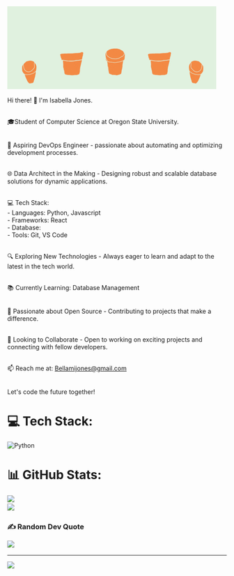 ![](https://github.com/Bellajones4178/Bellajones4178/blob/main/giphy%20(1).gif)

Hi there! 👋 I'm Isabella Jones.<br><br>

🎓Student of Computer Science at Oregon State University.<br><br>

🚀 Aspiring DevOps Engineer - passionate about automating and optimizing development processes.<br><br>

🌐 Data Architect in the Making - Designing robust and scalable database solutions for dynamic applications.<br><br>

💻 Tech Stack:<br>- Languages: Python, Javascript<br>- Frameworks: React <br>- Database: <br>- Tools: Git, VS Code<br><br>

🔍 Exploring New Technologies - Always eager to learn and adapt to the latest in the tech world.<br><br>

📚 Currently Learning: Database Management<br><br>

🌟 Passionate about Open Source - Contributing to projects that make a difference.<br><br>

🤝 Looking to Collaborate - Open to working on exciting projects and connecting with fellow developers.<br><br>

📫 Reach me at: Bellamijones@gmail.com<br><br>

Let's code the future together! 


# 💻 Tech Stack:
![Python](https://img.shields.io/badge/python-3670A0?style=for-the-badge&logo=python&logoColor=ffdd54)
# 📊 GitHub Stats:
![](https://github-readme-streak-stats.herokuapp.com/?user=bellajones4178&theme=dark&hide_border=false)<br/>
![](https://github-readme-stats.vercel.app/api/top-langs/?username=bellajones4178&theme=dark&hide_border=false&include_all_commits=false&count_private=false&layout=compact)

### ✍️ Random Dev Quote
![](https://quotes-github-readme.vercel.app/api?type=horizontal&theme=radical)

---
[![](https://visitcount.itsvg.in/api?id=bellajones4178&icon=0&color=0)](https://visitcount.itsvg.in)

<!-- Proudly created with GPRM ( https://gprm.itsvg.in ) -->
